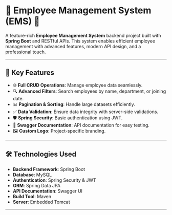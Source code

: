 # 🌟 Employee Management System (EMS) 🌟

A feature-rich **Employee Management System** backend project built with **Spring Boot** and RESTful APIs. This system enables efficient employee management with advanced features, modern API design, and a professional touch.

---

## 📌 Key Features
- 🌐 **Full CRUD Operations**: Manage employee data seamlessly.
- 🔍 **Advanced Filters**: Search employees by name, department, or joining date.
- 📊 **Pagination & Sorting**: Handle large datasets efficiently.
- ✅ **Data Validation**: Ensure data integrity with server-side validations.
- 🛡️ **Spring Security**: Basic authentication using JWT.
- 📜 **Swagger Documentation**: API documentation for easy testing.
- 🖼️ **Custom Logo**: Project-specific branding.

---

## 🛠️ Technologies Used
- **Backend Framework**: Spring Boot
- **Database**: MySQL
- **Authentication**: Spring Security & JWT
- **ORM**: Spring Data JPA
- **API Documentation**: Swagger UI
- **Build Tool**: Maven
- **Server**: Embedded Tomcat

---

